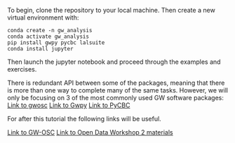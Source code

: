 To begin, clone the repository to your local machine. Then create a new virtual environment with:
```
conda create -n gw_analysis
conda activate gw_analysis
pip install gwpy pycbc lalsuite
conda install jupyter
```

Then launch the jupyter notebook and proceed through the examples and exercises.

There is redundant API between some of the packages, meaning that there is more than one way to complete
many of the same tasks. However, we will only be focusing on 3 of the most commonly used GW software packages:
[Link to gwosc](https://github.com/gwpy/gwosc "gwosc")
[Link to Gwpy](https://gwpy.github.io/docs/stable/index.html "GWpy")
[Link to PyCBC](https://pycbc.org/ "PyCBC")

For after this tutorial the following links will be useful.

[Link to GW-OSC](https://www.gw-openscience.org/software/)
[Link to Open Data Workshop 2 materials](https://indico.in2p3.fr/event/18313/ "GW-odw2")
